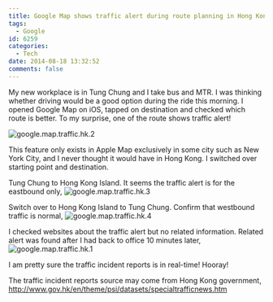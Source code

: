 ```yaml
---
title: Google Map shows traffic alert during route planning in Hong Kong
tags:
  - Google
id: 6259
categories:
  - Tech
date: 2014-08-18 13:32:52
comments: false
---
```


My new workplace is in Tung Chung and I take bus and MTR. I was thinking whether driving would be a good option during the ride this morning. I opened Google Map on iOS, tapped on destination and checked which route is better. To my surprise, one of the route shows traffic alert!

![google.map.traffic.hk.2](google.map_.traffic.hk_.2.png)

This feature only exists in Apple Map exclusively in some city such as New York City, and I never thought it would have in Hong Kong. I switched over starting point and destination.

Tung Chung to Hong Kong Island. It seems the traffic alert is for the eastbound only,
![google.map.traffic.hk.3](google.map_.traffic.hk_.3.png)

Switch over to Hong Kong Island to Tung Chung. Confirm that westbound traffic is normal,
![google.map.traffic.hk.4](google.map_.traffic.hk_.4.png)

I checked websites about the traffic alert but no related information. Related alert was found after I had back to office 10 minutes later,
![google.map.traffic.hk.1](google.map_.traffic.hk_.1.png)

I am pretty sure the traffic incident reports is in real-time! Hooray!

The traffic incident reports source may come from Hong Kong government, http://www.gov.hk/en/theme/psi/datasets/specialtrafficnews.htm
